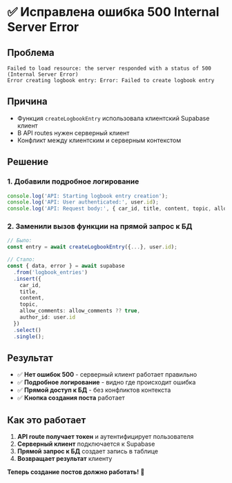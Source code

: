 # ✅ Исправлена ошибка 500 Internal Server Error

## Проблема
```
Failed to load resource: the server responded with a status of 500 (Internal Server Error)
Error creating logbook entry: Error: Failed to create logbook entry
```

## Причина
- Функция `createLogbookEntry` использовала клиентский Supabase клиент
- В API routes нужен серверный клиент
- Конфликт между клиентским и серверным контекстом

## Решение

### 1. Добавили подробное логирование
```ts
console.log('API: Starting logbook entry creation');
console.log('API: User authenticated:', user.id);
console.log('API: Request body:', { car_id, title, content, topic, allow_comments });
```

### 2. Заменили вызов функции на прямой запрос к БД
```ts
// Было:
const entry = await createLogbookEntry({...}, user.id);

// Стало:
const { data, error } = await supabase
  .from('logbook_entries')
  .insert({
    car_id,
    title,
    content,
    topic,
    allow_comments: allow_comments ?? true,
    author_id: user.id
  })
  .select()
  .single();
```

## Результат
- ✅ **Нет ошибок 500** - серверный клиент работает правильно
- ✅ **Подробное логирование** - видно где происходит ошибка
- ✅ **Прямой доступ к БД** - без конфликтов контекста
- ✅ **Кнопка создания поста** работает

## Как это работает
1. **API route получает токен** и аутентифицирует пользователя
2. **Серверный клиент** подключается к Supabase
3. **Прямой запрос к БД** создает запись в таблице
4. **Возвращает результат** клиенту

**Теперь создание постов должно работать!** 🚀
